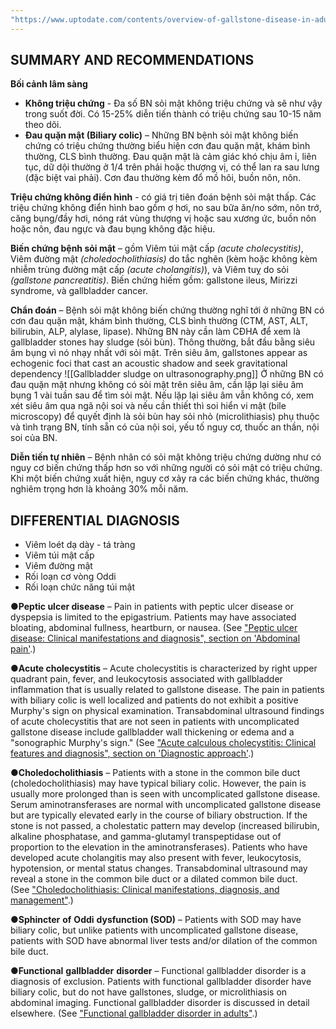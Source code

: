```yaml
---
"https://www.uptodate.com/contents/overview-of-gallstone-disease-in-adults"
---
```


## SUMMARY AND RECOMMENDATIONS

**Bối cảnh lâm sàng**
- **Không triệu chứng** - Đa số BN sỏi mật không triệu chứng và sẽ như vậy trong suốt đời. Có 15-25% diễn tiến thành có triệu chứng sau 10-15 năm theo dõi.
- **Đau quặn mật (Biliary colic)** – Những BN bệnh sỏi mật không biến chứng có triệu chứng thường biểu hiện cơn đau quặn mật, khám bình thường, CLS bình thường. Đau quặn mật là cảm giác khó chịu âm ỉ, liên tục, dữ dội thường ở 1/4 trên phải hoặc thượng vị, có thể lan ra sau lưng (đặc biệt vai phải). Cơn đau thường kèm đổ mồ hôi, buồn nôn, nôn.

**Triệu chứng không điển hình** - có giá trị tiên đoán bệnh sỏi mật thấp. Các triệu chứng không điển hình bao gồm ợ hơi, no sau bữa ăn/no sớm, nôn trớ, căng bụng/đầy hơi, nóng rát vùng thượng vị hoặc sau xương ức, buồn nôn hoặc nôn, đau ngực và đau bụng không đặc hiệu.

**Biến chứng bệnh sỏi mật** – gồm Viêm túi mật cấp *(acute cholecystitis)*, Viêm đường mật *(choledocholithiasis)* do tắc nghẽn (kèm hoặc không kèm nhiễm trùng đường mật cấp *(acute cholangitis)*), và Viêm tuỵ do sỏi *(gallstone pancreatitis)*. Biến chứng hiếm gồm: gallstone ileus, Mirizzi syndrome, và gallbladder cancer.

**Chẩn đoán** – Bệnh sỏi mật không biến chứng thường nghĩ tới ở những BN có cơn đau quặn mật, khám bình thường, CLS bình thường (CTM, AST, ALT, bilirubin, ALP, alylase, lipase). Những BN này cần làm CĐHA để xem là gallbladder stones hay sludge (sỏi bùn). Thông thường, bắt đầu bằng siêu âm bụng vì nó nhạy nhất với sỏi mật. Trên siêu âm, gallstones appear as echogenic foci that cast an acoustic shadow and seek gravitational dependency
![[Gallbladder sludge on ultrasonography.png]]
Ở những BN có đau quặn mật nhưng không có sỏi mật trên siêu âm, cần lặp lại siêu âm bụng 1 vài tuần sau để tìm sỏi mật. Nếu lặp lại siêu âm vẫn không có, xem xét siêu âm qua ngã nội soi và nếu cần thiết thì soi hiển vi mật (bile microscopy) để quyết định là sỏi bùn hay sỏi nhỏ (microlithiasis) phụ thuộc và tình trạng BN, tính sẵn có của nội soi, yếu tố nguy cơ, thuốc an thần, nội soi của BN.

**Diễn tiến tự nhiên** – Bệnh nhân có sỏi mật không triệu chứng dường như có nguy cơ biến chứng thấp hơn so với những người có sỏi mật có triệu chứng. Khi một biến chứng xuất hiện, nguy cơ xảy ra các biến chứng khác, thường nghiêm trọng hơn là khoảng 30% mỗi năm.

## DIFFERENTIAL DIAGNOSIS
- Viêm loét dạ dày - tá tràng
- Viêm túi mật cấp
- Viêm đường mật
- Rối loạn cơ vòng Oddi
- Rối loạn chức năng túi mật


●**Peptic ulcer disease** – Pain in patients with peptic ulcer disease or dyspepsia is limited to the epigastrium. Patients may have associated bloating, abdominal fullness, heartburn, or nausea. (See ["Peptic ulcer disease: Clinical manifestations and diagnosis", section on 'Abdominal pain'](https://www.uptodate.com/contents/peptic-ulcer-disease-clinical-manifestations-and-diagnosis?sectionName=Abdominal+pain&search=acute+cholecystitis&topicRef=654&anchor=H2893225372&source=see_link#H2893225372).)

●**Acute cholecystitis** – Acute cholecystitis is characterized by right upper quadrant pain, fever, and leukocytosis associated with gallbladder inflammation that is usually related to gallstone disease. The pain in patients with biliary colic is well localized and patients do not exhibit a positive Murphy's sign on physical examination. Transabdominal ultrasound findings of acute cholecystitis that are not seen in patients with uncomplicated gallstone disease include gallbladder wall thickening or edema and a "sonographic Murphy's sign." (See ["Acute calculous cholecystitis: Clinical features and diagnosis", section on 'Diagnostic approach'](https://www.uptodate.com/contents/acute-calculous-cholecystitis-clinical-features-and-diagnosis?sectionName=DIAGNOSTIC+APPROACH&search=acute+cholecystitis&topicRef=654&anchor=H15&source=see_link#H15).)

●**Choledocholithiasis** – Patients with a stone in the common bile duct (choledocholithiasis) may have typical biliary colic. However, the pain is usually more prolonged than is seen with uncomplicated gallstone disease. Serum aminotransferases are normal with uncomplicated gallstone disease but are typically elevated early in the course of biliary obstruction. If the stone is not passed, a cholestatic pattern may develop (increased bilirubin, alkaline phosphatase, and gamma-glutamyl transpeptidase out of proportion to the elevation in the aminotransferases). Patients who have developed acute cholangitis may also present with fever, leukocytosis, hypotension, or mental status changes. Transabdominal ultrasound may reveal a stone in the common bile duct or a dilated common bile duct. (See ["Choledocholithiasis: Clinical manifestations, diagnosis, and management"](https://www.uptodate.com/contents/choledocholithiasis-clinical-manifestations-diagnosis-and-management?search=acute+cholecystitis&topicRef=654&source=see_link).)

●**Sphincter** **of** **Oddi** **dysfunction (SOD)** – Patients with SOD may have biliary colic, but unlike patients with uncomplicated gallstone disease, patients with SOD have abnormal liver tests and/or dilation of the common bile duct.

●**Functional** **gallbladder** **disorder** – Functional gallbladder disorder is a diagnosis of exclusion. Patients with functional gallbladder disorder have biliary colic, but do not have gallstones, sludge, or microlithiasis on abdominal imaging. Functional gallbladder disorder is discussed in detail elsewhere. (See ["Functional gallbladder disorder in adults"](https://www.uptodate.com/contents/functional-gallbladder-disorder-in-adults?search=acute+cholecystitis&topicRef=654&source=see_link).)